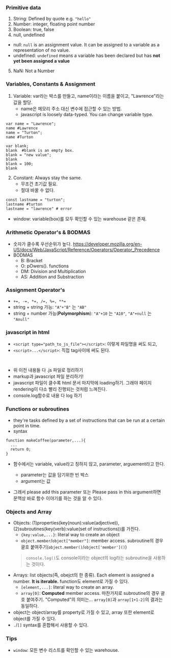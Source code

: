 ### Primitive data

1. String: Defined by quote e.g. `"hello"`
2. Number: integer, floating point number
3. Boolean: true, false
4. null, undefined
  * null: `null` is an assignment value. It can be assigned to a variable as a representation of no value.
  * undefined: `undefined` means a variable has been declared but has **not yet been assigned a value**
5. NaN: Not a Number 

### Variables, Constants & Assignment

1. Variable: var라는 박스를 만들고, name이라는 이름을 붙이고, "Lawrence"라는 값을 할당.
	* name은 메모리 주소 대신 변수에 접근할 수 있는 방법.
	* javascript is loosely data-typed. You can change variable type.
```
var name = "Lawrence";
name #Lawrence
name = "Turton";
name #Turton

var blank;
blank  #blank is an empty box.
blank = "new value";
blank
blank = 100;
blank
```

2. Constant: Always stay the same.
	* 무조건 초기값 필요.
	* 절대 바꿀 수 없다. 
```
const lastname = "turton";
lastname #turton
lastname = "lawrence" # error
```

- window: variable(box)를 모두 확인할 수 있는 warehouse 같은 존재.

### Arithmetic Operator's & BODMAS
- 숫자가 클수록 우선순위가 높다.  https://developer.mozilla.org/en-US/docs/Web/JavaScript/Reference/Operators/Operator_Precedence
- BODMAS
  * B: Bracket
  * O: pOwers(). functions
  * DM: Division and Multiplication
  * AS: Addition and Substraction

### Assignment Operator's
- `+=, -=, *=, /=, %=, **=`
- string + string 가능: `"A"+"B"` 는 `"AB"`
- string + number 가능(**Polymorphism**): `"A"+10` 는 `"A10"`, `"A"+null` 는 `"Anull"` 


### javascript in html
* `<script type="path_to_js_file"></script>`: 이렇게 파일명을 써도 되고,
* `<script>...</script>`: 직접 tag사이에 써도 된다.
  > ```
  <script>
    console.log("Hello world");
  </script>
  ```
* 위 이전 내용들 다 .js 파일로 정리하기
* markup과 javascript 파일 분리하기!
* javascript 파일이 클수록 html 문서 마지막에 loading하기. 그래야 페이지 rendering이 다소 빨리 진행되는 것처럼 느껴진다. 
* console.log함수로 내용 다 log 하기


### Functions or subroutines
* they're tasks defined by a set of instructions that can be run at a certain point in time.
* syntax
```
function makeCoffee(parameter,...){
  ...
  return 0;
}
```
* 함수에서는 variable, value라고 칭하지 않고, parameter, arguement라고 한다. 
  * parameter는 값을 담기위한 빈 박스
  * argument는 값

* 그래서 please add this parameter 또는 Please pass in this argument하면 문맥상 바로 함수 이야기를 하는 것을 알 수 있다. 


### Objects and Array
* Objects: (1)properties(key(noun):value(adjective)), (2)subroutines(key(verb):value(set of instructions))를 가진다. 
  * `{key:value,...}`: literal way to create an object
  * `object.member`/`object["member"]`: member access. subroutine의 경우 괄호 붙여주기(`object.member()`/`object['member']()`)
  > `console.log()`도 console이라는 object의 log라는 subroutine을 사용하는 것이다. 
* Arrays: list objects(즉, obejct의 한 종류). Each element is assigned a number. **It is iterable.** function도 element로 가질 수 있다. 
  * `[element,...]`: literal way to create an array.
  * `array[0]`: **Computed** member access. 마찬가지로 subroutine의 경우 괄호 붙여주기. "Computed"의 의미는... `array[0]`과 `array[1+1-2]`의 결과는 동일하다.
* object는 object/array를 property로 가질 수 있고, array 또한 element로 object를 가질 수 있다.  
* `.`/`[]` syntax를 혼합해서 사용할 수 있다. 



### Tips
* `window`: 모든 변수 리스트를 확인할 수 있는 warehouse.